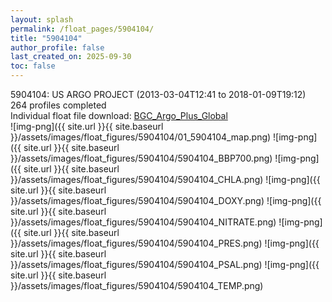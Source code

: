 ```yaml
---
layout: splash
permalink: /float_pages/5904104/
title: "5904104"
author_profile: false
last_created_on: 2025-09-30
toc: false
---
```

 
5904104: US ARGO PROJECT (2013-03-04T12:41 to 2018-01-09T19:12)\
264 profiles completed\
Individual float file download: [BGC_Argo_Plus_Global](https://ftp.soest.hawaii.edu/bgc_argo_plus/Individual_Floats/outliers_removed/5904104_Sprof_processed.nc)\
![img-png]({{ site.url }}{{ site.baseurl }}/assets/images/float_figures/5904104/01_5904104_map.png)
![img-png]({{ site.url }}{{ site.baseurl }}/assets/images/float_figures/5904104/5904104_BBP700.png)
![img-png]({{ site.url }}{{ site.baseurl }}/assets/images/float_figures/5904104/5904104_CHLA.png)
![img-png]({{ site.url }}{{ site.baseurl }}/assets/images/float_figures/5904104/5904104_DOXY.png)
![img-png]({{ site.url }}{{ site.baseurl }}/assets/images/float_figures/5904104/5904104_NITRATE.png)
![img-png]({{ site.url }}{{ site.baseurl }}/assets/images/float_figures/5904104/5904104_PRES.png)
![img-png]({{ site.url }}{{ site.baseurl }}/assets/images/float_figures/5904104/5904104_PSAL.png)
![img-png]({{ site.url }}{{ site.baseurl }}/assets/images/float_figures/5904104/5904104_TEMP.png)
